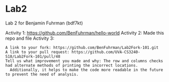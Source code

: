 # Lab2
Lab 2 for Benjamin Fuhrman (bdf7kt)

Activity 1: https://github.com/BenFuhrman/hello-world
Activity 2: Made this repo and file
Activity 3:

    A link to your fork: https://github.com/BenFuhrman/Lab2Fork-101.git
    A link to your pull request: https://github.com/UVA-CS3240-S18/Lab2Fork-101/pull/48
    Tell us what improvement you made and why: The row and columns checks had alternate methods of printing the incorrect locations.
      Additionally, it helps to make the code more readable in the future to prevent the need of analysis.
